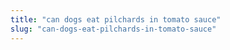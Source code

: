 ```yaml
---
title: "can dogs eat pilchards in tomato sauce"
slug: "can-dogs-eat-pilchards-in-tomato-sauce"
---
```


